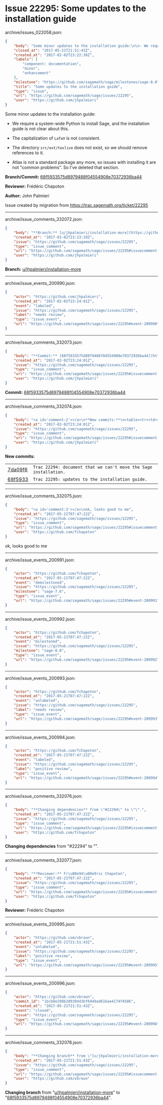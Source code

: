 # Issue 22295: Some updates to the installation guide

archive/issues_022058.json:
```json
{
    "body": "Some minor updates to the installation guide:\n\n- We require a system-wide Python to install Sage, and the installation guide is not clear about this.\n\n- The capitalization of `LaTeX` is not consistent.\n\n- The directory `src/ext/texlive` does not exist, so we should remove references to it.\n\n- Atlas is not a standard package any more, so issues with installing it are not \"common problems\". So I've deleted that section.\n\n\n**Branch/Commit:** [68f5933575d8979488f04554908e70372936ba44](https://github.com/sagemath/sagetrac-mirror/commit/68f5933575d8979488f04554908e70372936ba44)\n\n**Reviewer:** Fr\u00e9d\u00e9ric Chapoton\n\n**Author:** John Palmieri\n\nIssue created by migration from https://trac.sagemath.org/ticket/22295\n\n",
    "closed_at": "2017-05-21T21:51:43Z",
    "created_at": "2017-02-02T23:22:36Z",
    "labels": [
        "component: documentation",
        "minor",
        "enhancement"
    ],
    "milestone": "https://github.com/sagemath/sage/milestones/sage-8.0",
    "title": "Some updates to the installation guide",
    "type": "issue",
    "url": "https://github.com/sagemath/sage/issues/22295",
    "user": "https://github.com/jhpalmieri"
}
```
Some minor updates to the installation guide:

- We require a system-wide Python to install Sage, and the installation guide is not clear about this.

- The capitalization of `LaTeX` is not consistent.

- The directory `src/ext/texlive` does not exist, so we should remove references to it.

- Atlas is not a standard package any more, so issues with installing it are not "common problems". So I've deleted that section.


**Branch/Commit:** [68f5933575d8979488f04554908e70372936ba44](https://github.com/sagemath/sagetrac-mirror/commit/68f5933575d8979488f04554908e70372936ba44)

**Reviewer:** Frédéric Chapoton

**Author:** John Palmieri

Issue created by migration from https://trac.sagemath.org/ticket/22295





---

archive/issue_comments_332072.json:
```json
{
    "body": "**Branch:** [u/jhpalmieri/installation-more](https://github.com/sagemath/sagetrac-mirror/tree/u/jhpalmieri/installation-more)",
    "created_at": "2017-02-02T23:23:19Z",
    "issue": "https://github.com/sagemath/sage/issues/22295",
    "type": "issue_comment",
    "url": "https://github.com/sagemath/sage/issues/22295#issuecomment-332072",
    "user": "https://github.com/jhpalmieri"
}
```

**Branch:** [u/jhpalmieri/installation-more](https://github.com/sagemath/sagetrac-mirror/tree/u/jhpalmieri/installation-more)



---

archive/issue_events_200990.json:
```json
{
    "actor": "https://github.com/jhpalmieri",
    "created_at": "2017-02-02T23:24:01Z",
    "event": "labeled",
    "issue": "https://github.com/sagemath/sage/issues/22295",
    "label": "needs review",
    "type": "issue_event",
    "url": "https://github.com/sagemath/sage/issues/22295#event-200990"
}
```



---

archive/issue_comments_332073.json:
```json
{
    "body": "**Commit:** [68f5933575d8979488f04554908e70372936ba44](https://github.com/sagemath/sagetrac-mirror/commit/68f5933575d8979488f04554908e70372936ba44)",
    "created_at": "2017-02-02T23:24:01Z",
    "issue": "https://github.com/sagemath/sage/issues/22295",
    "type": "issue_comment",
    "url": "https://github.com/sagemath/sage/issues/22295#issuecomment-332073",
    "user": "https://github.com/jhpalmieri"
}
```

**Commit:** [68f5933575d8979488f04554908e70372936ba44](https://github.com/sagemath/sagetrac-mirror/commit/68f5933575d8979488f04554908e70372936ba44)



---

archive/issue_comments_332074.json:
```json
{
    "body": "<a id='comment:2'></a>\n**New commits:**\n<table><tr><td><a href=\"https://github.com/sagemath/sagetrac-mirror/commit/7da09f63de125f14a9a77bab53464b21a14d9a8c\">7da09f6</a></td><td><code>Trac 22294: document that we can't move the Sage installation.</code></td></tr><tr><td><a href=\"https://github.com/sagemath/sagetrac-mirror/commit/68f5933575d8979488f04554908e70372936ba44\">68f5933</a></td><td><code>Trac 22295: updates to the installation guide.</code></td></tr></table>\n",
    "created_at": "2017-02-02T23:24:01Z",
    "issue": "https://github.com/sagemath/sage/issues/22295",
    "type": "issue_comment",
    "url": "https://github.com/sagemath/sage/issues/22295#issuecomment-332074",
    "user": "https://github.com/jhpalmieri"
}
```

<a id='comment:2'></a>
**New commits:**
<table><tr><td><a href="https://github.com/sagemath/sagetrac-mirror/commit/7da09f63de125f14a9a77bab53464b21a14d9a8c">7da09f6</a></td><td><code>Trac 22294: document that we can't move the Sage installation.</code></td></tr><tr><td><a href="https://github.com/sagemath/sagetrac-mirror/commit/68f5933575d8979488f04554908e70372936ba44">68f5933</a></td><td><code>Trac 22295: updates to the installation guide.</code></td></tr></table>




---

archive/issue_comments_332075.json:
```json
{
    "body": "<a id='comment:3'></a>\nok, looks good to me",
    "created_at": "2017-05-21T07:47:22Z",
    "issue": "https://github.com/sagemath/sage/issues/22295",
    "type": "issue_comment",
    "url": "https://github.com/sagemath/sage/issues/22295#issuecomment-332075",
    "user": "https://github.com/fchapoton"
}
```

<a id='comment:3'></a>
ok, looks good to me



---

archive/issue_events_200991.json:
```json
{
    "actor": "https://github.com/fchapoton",
    "created_at": "2017-05-21T07:47:22Z",
    "event": "demilestoned",
    "issue": "https://github.com/sagemath/sage/issues/22295",
    "milestone": "sage-7.6",
    "type": "issue_event",
    "url": "https://github.com/sagemath/sage/issues/22295#event-200991"
}
```



---

archive/issue_events_200992.json:
```json
{
    "actor": "https://github.com/fchapoton",
    "created_at": "2017-05-21T07:47:22Z",
    "event": "milestoned",
    "issue": "https://github.com/sagemath/sage/issues/22295",
    "milestone": "sage-8.0",
    "type": "issue_event",
    "url": "https://github.com/sagemath/sage/issues/22295#event-200992"
}
```



---

archive/issue_events_200993.json:
```json
{
    "actor": "https://github.com/fchapoton",
    "created_at": "2017-05-21T07:47:22Z",
    "event": "unlabeled",
    "issue": "https://github.com/sagemath/sage/issues/22295",
    "label": "needs review",
    "type": "issue_event",
    "url": "https://github.com/sagemath/sage/issues/22295#event-200993"
}
```



---

archive/issue_events_200994.json:
```json
{
    "actor": "https://github.com/fchapoton",
    "created_at": "2017-05-21T07:47:22Z",
    "event": "labeled",
    "issue": "https://github.com/sagemath/sage/issues/22295",
    "label": "positive review",
    "type": "issue_event",
    "url": "https://github.com/sagemath/sage/issues/22295#event-200994"
}
```



---

archive/issue_comments_332076.json:
```json
{
    "body": "**Changing dependencies** from \"#22294\" to \"\".",
    "created_at": "2017-05-21T07:47:22Z",
    "issue": "https://github.com/sagemath/sage/issues/22295",
    "type": "issue_comment",
    "url": "https://github.com/sagemath/sage/issues/22295#issuecomment-332076",
    "user": "https://github.com/fchapoton"
}
```

**Changing dependencies** from "#22294" to "".



---

archive/issue_comments_332077.json:
```json
{
    "body": "**Reviewer:** Fr\u00e9d\u00e9ric Chapoton",
    "created_at": "2017-05-21T07:47:22Z",
    "issue": "https://github.com/sagemath/sage/issues/22295",
    "type": "issue_comment",
    "url": "https://github.com/sagemath/sage/issues/22295#issuecomment-332077",
    "user": "https://github.com/fchapoton"
}
```

**Reviewer:** Frédéric Chapoton



---

archive/issue_events_200995.json:
```json
{
    "actor": "https://github.com/vbraun",
    "created_at": "2017-05-21T21:51:43Z",
    "event": "unlabeled",
    "issue": "https://github.com/sagemath/sage/issues/22295",
    "label": "positive review",
    "type": "issue_event",
    "url": "https://github.com/sagemath/sage/issues/22295#event-200995"
}
```



---

archive/issue_events_200996.json:
```json
{
    "actor": "https://github.com/vbraun",
    "commit_id": "1bcb8e298b20939d43bf6949ad616ae4174f4586",
    "created_at": "2017-05-21T21:51:43Z",
    "event": "closed",
    "issue": "https://github.com/sagemath/sage/issues/22295",
    "type": "issue_event",
    "url": "https://github.com/sagemath/sage/issues/22295#event-200996"
}
```



---

archive/issue_comments_332078.json:
```json
{
    "body": "**Changing branch** from \"[u/jhpalmieri/installation-more](https://github.com/sagemath/sagetrac-mirror/tree/u/jhpalmieri/installation-more)\" to \"[68f5933575d8979488f04554908e70372936ba44](https://github.com/sagemath/sagetrac-mirror/commit/68f5933575d8979488f04554908e70372936ba44)\".",
    "created_at": "2017-05-21T21:51:43Z",
    "issue": "https://github.com/sagemath/sage/issues/22295",
    "type": "issue_comment",
    "url": "https://github.com/sagemath/sage/issues/22295#issuecomment-332078",
    "user": "https://github.com/vbraun"
}
```

**Changing branch** from "[u/jhpalmieri/installation-more](https://github.com/sagemath/sagetrac-mirror/tree/u/jhpalmieri/installation-more)" to "[68f5933575d8979488f04554908e70372936ba44](https://github.com/sagemath/sagetrac-mirror/commit/68f5933575d8979488f04554908e70372936ba44)".
